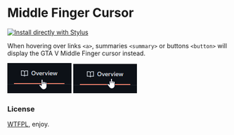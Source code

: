# Middle Finger Cursor

[![Install directly with Stylus](https://img.shields.io/badge/Install%20directly%20with-Stylus-285959.svg)](MiddleFinger.user.css)

When hovering over links `<a>`, summaries `<summary>` or buttons `<button>` will display the GTA V Middle Finger cursor instead.

![Normal Cursor](img/normal-cursor.png "Normal Cursor")
![Middle Finger](img/middle-finger-cursor.png "Middle Finger")

### License

[WTFPL](LICENSE), enjoy.